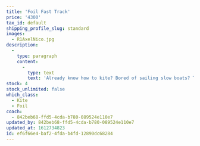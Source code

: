 ```yaml
---
title: 'Foil Fast Track'
price: '4300'
tax_id: default
shipping_profile_slug: standard
images:
  - R1AxelNico.jpg
description:
  -
    type: paragraph
    content:
      -
        type: text
        text: 'Already know how to kite? Bored of sailing slow boats? This is the program for you! The Foil Fast Track program will enable athletes to learn Kitefoiling and be competitive within a summer. This program is limited to only 4 athletes and will be intense!'
stock: 4
stock_unlimited: false
which_class:
  - Kite
  - Foil
coach:
  - 842beb68-ffd5-4cda-b780-089524e110e7
updated_by: 842beb68-ffd5-4cda-b780-089524e110e7
updated_at: 1612734823
id: ef6f66e4-baf2-4fda-b4fd-12890dc68284
---
```

